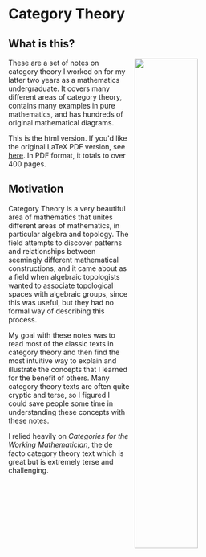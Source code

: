 # Category Theory

## What is this?
<img src="../../../png/category_theory/category_theory.png" style="float: right; width:50%; margin-left: 10px;"/>
These are a set of notes on category theory I worked on for my latter two years as a mathematics undergraduate. 
It covers many different areas of category theory, contains many examples in pure mathematics, 
and has hundreds of original mathematical diagrams. 

This is the html version. If you'd like the original LaTeX PDF 
version, see [here](https://github.com/ltrujello/cat_book).
In PDF format, it totals to over 400 pages.

## Motivation
Category Theory is a very beautiful area of mathematics 
that unites different areas of mathematics, in particular algebra and topology. 
The field attempts to discover patterns and relationships between 
seemingly different mathematical constructions, and it came about as a field when 
algebraic topologists wanted to associate topological spaces with 
algebraic groups, since this was useful, but they had no formal 
way of describing this process.

My goal with these notes was to read most of the classic texts in category theory and 
then find the most intuitive way to explain and illustrate the concepts that I learned for the 
benefit of others. Many category theory texts are often quite cryptic and terse, so
I figured I could save people some time in understanding these concepts with these notes. 

I relied heavily on *Categories for the Working Mathematician*, the de facto category theory text 
which is great but is extremely terse and challenging.
